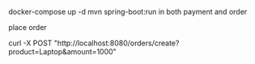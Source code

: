 docker-compose up -d
mvn spring-boot:run in both payment and order

place order

curl -X POST "http://localhost:8080/orders/create?product=Laptop&amount=1000"

